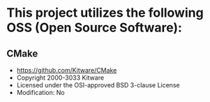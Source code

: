 # This project utilizes the following OSS (Open Source Software):

## CMake

- https://github.com/Kitware/CMake
- Copyright 2000-3033 Kitware
- Licensed under the OSI-approved BSD 3-clause License
- Modification: No
